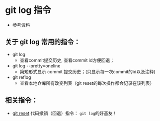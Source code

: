# git log 指令
* [参考资料](https://git-scm.com/docs/git-log)

## 关于 git log 常用的指令：
* git log
	* 查看commit提交历史, 查看commit id方便回退；
* git log --pretty=oneline
	* 简短形式显示 commit 提交历史；(只显示每一次commit的id以及注释)
* git reflog
	* 查看本地仓库所有改变列表（git reset的每次操作都会记录在该列表）

## 相关指令：
* [git reset](https://github.com/wteam-xq/testGit/blob/master/learn_log/git_reset.md) 代码撤销（回退）指令： `git log`的好基友！